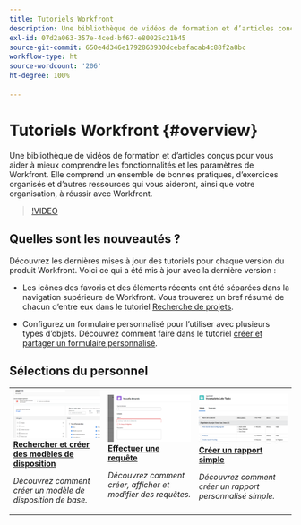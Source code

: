 ```yaml
---
title: Tutoriels Workfront
description: Une bibliothèque de vidéos de formation et d’articles conçus pour vous aider à mieux comprendre les fonctionnalités et les paramètres de Workfront.  Elle comprend un ensemble de bonnes pratiques, d’exercices organisés et d’autres ressources qui vous aideront, ainsi que votre organisation, à réussir avec Workfront.
exl-id: 07d2a063-357e-4ced-bf67-e80025c21b45
source-git-commit: 650e4d346e1792863930dcebafacab4c88f2a8bc
workflow-type: ht
source-wordcount: '206'
ht-degree: 100%

---
```


# Tutoriels Workfront {#overview}

Une bibliothèque de vidéos de formation et d’articles conçus pour vous aider à mieux comprendre les fonctionnalités et les paramètres de Workfront.  Elle comprend un ensemble de bonnes pratiques, d’exercices organisés et d’autres ressources qui vous aideront, ainsi que votre organisation, à réussir avec Workfront.

>[!VIDEO](https://video.tv.adobe.com/v/335063/?quality=12&learn=on)

<!-- 

This is the landing page of the user guide. It should be the first list item in the TOC.md file. 
See other user landing pages to get ideas. 

-->

<div id="whats-new-section">

## Quelles sont les nouveautés ?

Découvrez les dernières mises à jour des tutoriels pour chaque version du produit Workfront. Voici ce qui a été mis à jour avec la dernière version :

* Les icônes des favoris et des éléments récents ont été séparées dans la navigation supérieure de Workfront. Vous trouverez un bref résumé de chacun d’entre eux dans le tutoriel <a href="/help/manage-work/projects/find-projects.md">Recherche de projets</a>.

* Configurez un formulaire personnalisé pour l’utiliser avec plusieurs types d’objets. Découvrez comment faire dans le tutoriel <a href="/help/custom-data/custom-forms/custom-forms-creating-and-sharing-a-custom-form.md">créer et partager un formulaire personnalisé</a>.

</div>

<div id="recs-overview-body-1"></div>
<div id="recs-overview-body-2"></div>
<div id="recs-overview-body-3"></div>
<div id="recs-overview-body-4"></div>
<div id="recs-overview-body-5"></div>
<div id="recs-overview-body-6"></div>

<div id="staff-picks-section">

## Sélections du personnel

<table style="margin-top: 0 !important">
  <tr>
   <td>
      <a href="/help/administration-and-setup/layout-templates/find-layout-templates.md">
      <img alt="Rechercher et créer des modèles de disposition" src="./assets/ltemp_01.png"/>
      </a>
      <div>
         <a href="/help/administration-and-setup/layout-templates/find-layout-templates.md"><strong>Rechercher et créer des modèles de disposition</strong></a>
      </div>
      <p>
         <em>Découvrez comment créer un modèle de disposition de base.</em>
      </p>
    </td>
   <td>
      <a href="/help/manage-work/issues-requests/make-a-request.md">
      <img alt="Effectuer une demande" src="./assets/nrequest_01.png"/>
      </a>
      <div>
         <a href="/help/manage-work/issues-requests/make-a-request.md"><strong>Effectuer une requête</strong></a>
      </div>
      <p>
         <em>Découvrez comment créer, afficher et modifier des requêtes.</em>
      </p>

<td>
      <a href="/help/reporting/basic-reporting/create-a-simple-report.md">
      <img alt="Créer un rapport simple" src="./assets/sreport_01.png"/>
      </a>
      <div>
         <a href="/help/reporting/basic-reporting/create-a-simple-report.md"><strong>Créer un rapport simple</strong></a>
      </div>
      <p>
         <em>Découvrez comment créer un rapport personnalisé simple.</em>
      </p>
    </td>
  </tr>
</table>

</div>